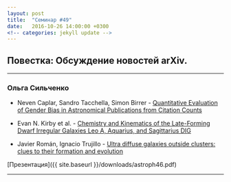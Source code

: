 ```yaml
---
layout: post
title:  "Семинар #49"
date:   2016-10-26 14:00:00 +0300
<!-- categories: jekyll update -->
---
```

## Повестка: Обсуждение новостей arXiv.

***

### Ольга Сильченко

- Neven Caplar, Sandro Tacchella, Simon Birrer - [Quantitative Evaluation of Gender Bias in Astronomical Publications from Citation Counts](https://arxiv.org/abs/1610.08984)

- Evan N. Kirby et al. - [Chemistry and Kinematics of the Late-Forming Dwarf Irregular Galaxies Leo A, Aquarius, and Sagittarius DIG](https://arxiv.org/abs/1610.08505)

- Javier Román, Ignacio Trujillo - [Ultra diffuse galaxies outside clusters: clues to their formation and evolution](https://arxiv.org/abs/1610.08980)


[Презентация]({{ site.baseurl  }}/downloads/astroph46.pdf)

***